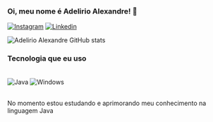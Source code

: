 ### Oi, meu nome é Adelirio Alexandre! 👋
[![Instagram](https://img.shields.io/badge/Instagram-E4405F?style=for-the-badge&logo=instagram&logoColor=white)](https://www.instagram.com/adelirio_alexandre/)
[![Linkedin](https://img.shields.io/badge/LinkedIn-0077B5?style=for-the-badge&logo=linkedin&logoColor=white)](https://www.linkedin.com/in/adelirio-neto-82b11b1b1/)

![Adelirio Alexandre GitHub stats](https://github-readme-stats.vercel.app/api?username=AdelirioAlexandre&show_icons=true&theme=dark)

### Tecnologia que eu uso
<div style="display: inline_block"><br/>
  <img align="center" alt="Java" scr="https://img.shields.io/badge/Java-ED8B00?style=for-the-badge&logo=openjdk&logoColor=white" />
  <img align="center" alt="Windows" scr="https://img.shields.io/badge/Windows-0078D6?style=for-the-badge&logo=windows&logoColor=white" />
</div><br/>

No momento estou estudando e aprimorando meu conhecimento na linguagem Java
